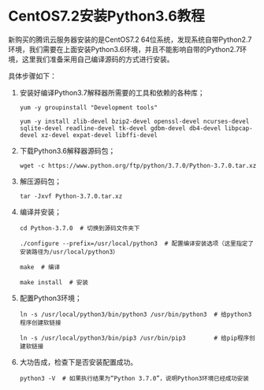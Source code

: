 # CentOS7.2安装Python3.6教程

新购买的腾讯云服务器安装的是CentOS7.2 64位系统，发现系统自带Python2.7环境，我们需要在上面安装Python3.6环境，并且不能影响自带的Python2.7环境，这里我们准备采用自己编译源码的方式进行安装。

具体步骤如下：

1. 安装好编译Python3.7解释器所需要的工具和依赖的各种库；

   ```
   yum -y groupinstall "Development tools"
   
   yum -y install zlib-devel bzip2-devel openssl-devel ncurses-devel sqlite-devel readline-devel tk-devel gdbm-devel db4-devel libpcap-devel xz-devel expat-devel libffi-devel
   ```

2. 下载Python3.6解释器源码包；

   ```
   wget -c https://www.python.org/ftp/python/3.7.0/Python-3.7.0.tar.xz
   ```

3. 解压源码包；

   ```
   tar -Jxvf Python-3.7.0.tar.xz
   ```

4. 编译并安装；

   ```
   cd Python-3.7.0  # 切换到源码文件夹下
   
   ./configure --prefix=/usr/local/python3  # 配置编译安装选项（这里指定了安装路径为/usr/local/python3）
   
   make  # 编译
   
   make install  # 安装
   ```

5. 配置Python3环境；

   ```
   ln -s /usr/local/python3/bin/python3 /usr/bin/python3  # 给python3程序创建软链接
   
   ln -s /usr/local/python3/bin/pip3 /usr/bin/pip3        # 给pip程序创建软链接
   ```

6. 大功告成，检查下是否安装配置成功。

   ```
   python3 -V  # 如果执行结果为“Python 3.7.0”，说明Python3环境已经成功安装
   ```

   